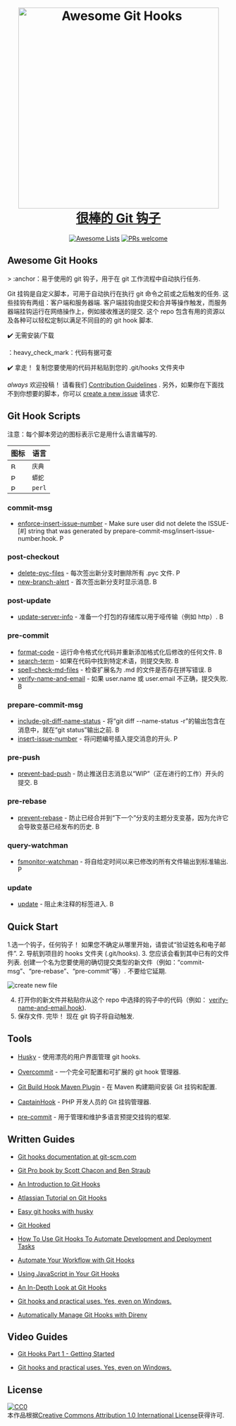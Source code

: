 <div class="github-widget" data-repo="compscilauren/awesome-git-hooks"></div>
<h1 align="center">
  <a href="https://git-scm.com/">
  <img width="455" src="https://raw.githubusercontent.com/compscilauren/awesome-git-hooks/master/git-logo.png" alt="Awesome Git Hooks"><br>很棒的 Git 钩子
</h1>

<p align="center">
  <a href="https://awesome.re"><img src="https://awesome.re/badge-flat2.svg" alt="Awesome Lists"></a>
  <a href="https://raw.githubusercontent.com/CompSciLauren/awesome-git-hooks/master/CONTRIBUTING.md"><img src="https://img.shields.io/badge/PRs-welcome-brightgreen.svg?style=flat-square" alt="PRs welcome"></a>
</p>

## Awesome Git Hooks

&gt; :anchor：易于使用的 git 钩子，用于在 git 工作流程中自动执行任务.

 Git 挂钩是自定义脚本，可用于自动执行在执行 git 命令之前或之后触发的任务. 这些挂钩有两组：客户端和服务器端. 客户端挂钩由提交和合并等操作触发，而服务器端挂钩运行在网络操作上，例如接收推送的提交. 这个 repo 包含有用的资源以及各种可以轻松定制以满足不同目的的 git hook 脚本.

:heavy_check_mark: 无需安装/下载

：heavy_check_mark：代码有据可查

 :heavy_check_mark: 拿走！ 复制您要使用的代码并粘贴到您的 .git/hooks 文件夹中

 _always_ 欢迎投稿！ 请看我们 [Contribution Guidelines](https://github.com/compscilauren/awesome-git-hooks/blob/master/CONTRIBUTING.md) . 另外，如果你在下面找不到你想要的脚本，你可以 [create a new issue](https://github.com/CompSciLauren/awesome-git-hooks/issues/new?assignees=&labels=enhancement&template=new-git-hook-script-request.md&title=) 请求它.



## Git Hook Scripts

注意：每个脚本旁边的图标表示它是用什么语言编写的.

 | 图标 | 语言 |
| -------------------------------------------------------- | -------- |
| <img width="14" src="https://raw.githubusercontent.com/compscilauren/awesome-git-hooks/master/bash-icon.png" alt="Bash Icon">      |  `庆典` |
| <img width="14" src="https://raw.githubusercontent.com/compscilauren/awesome-git-hooks/master/python-icon.png" alt="Python Icon">  |  `蟒蛇` |
| <img width="14" src="https://raw.githubusercontent.com/compscilauren/awesome-git-hooks/master/perl-icon.png" alt="Perl Icon">      |  `perl` |

### commit-msg

- [enforce-insert-issue-number](https://github.com/CompSciLauren/awesome-git-hooks/blob/master/commit-msg-hooks/enforce-insert-issue-number.hook) - Make sure user did not delete the ISSUE-\[#] string that was generated by prepare-commit-msg/insert-issue-number.hook. <img width="14" src="https://raw.githubusercontent.com/compscilauren/awesome-git-hooks/master/python-icon.png" alt="Python Icon">

### post-checkout

- [delete-pyc-files](https://github.com/CompSciLauren/awesome-git-hooks/blob/master/post-checkout-hooks/delete-pyc-files.hook) - 每次签出新分支时删除所有 .pyc 文件. <img width="14" src="https://raw.githubusercontent.com/compscilauren/awesome-git-hooks/master/python-icon.png" alt="Python Icon">
- [new-branch-alert](https://github.com/CompSciLauren/awesome-git-hooks/blob/master/post-checkout-hooks/new-branch-alert.hook) - 首次签出新分支时显示消息. <img width="14" src="https://raw.githubusercontent.com/compscilauren/awesome-git-hooks/master/bash-icon.png" alt="Bash Icon">

### post-update

- [update-server-info](https://github.com/CompSciLauren/awesome-git-hooks/blob/master/post-update-hooks/update-server-info.hook) - 准备一个打包的存储库以用于哑传输（例如 http）. <img width="14" src="https://raw.githubusercontent.com/compscilauren/awesome-git-hooks/master/bash-icon.png" alt="Bash Icon">

### pre-commit

- [format-code](https://github.com/CompSciLauren/awesome-git-hooks/blob/master/pre-commit-hooks/format-code.hook) - 运行命令格式化代码并重新添加格式化后修改的任何文件. <img width="14" src="https://raw.githubusercontent.com/compscilauren/awesome-git-hooks/master/bash-icon.png" alt="Bash Icon">
- [search-term](https://github.com/CompSciLauren/awesome-git-hooks/blob/master/pre-commit-hooks/search-term.hook) - 如果在代码中找到特定术语，则提交失败. <img width="14" src="https://raw.githubusercontent.com/compscilauren/awesome-git-hooks/master/bash-icon.png" alt="Bash Icon">
- [spell-check-md-files](https://github.com/CompSciLauren/awesome-git-hooks/blob/master/pre-commit-hooks/spell-check-md-files.hook) - 检查扩展名为 .md 的文件是否存在拼写错误. <img width="14" src="https://raw.githubusercontent.com/compscilauren/awesome-git-hooks/master/bash-icon.png" alt="Bash Icon">
- [verify-name-and-email](https://github.com/CompSciLauren/awesome-git-hooks/blob/master/pre-commit-hooks/verify-name-and-email.hook) - 如果 user.name 或 user.email 不正确，提交失败. <img width="14" src="https://raw.githubusercontent.com/compscilauren/awesome-git-hooks/master/bash-icon.png" alt="Bash Icon">

### prepare-commit-msg

- [include-git-diff-name-status](https://github.com/CompSciLauren/awesome-git-hooks/blob/master/prepare-commit-msg-hooks/include-git-diff-name-status.hook) - 将“git diff --name-status -r”的输出包含在消息中，就在“git status”输出之前. <img width="14" src="https://raw.githubusercontent.com/compscilauren/awesome-git-hooks/master/bash-icon.png" alt="Bash Icon">
- [insert-issue-number](https://github.com/CompSciLauren/awesome-git-hooks/blob/master/prepare-commit-msg-hooks/insert-issue-number.hook) - 将问题编号插入提交消息的开头. <img width="14" src="https://raw.githubusercontent.com/compscilauren/awesome-git-hooks/master/python-icon.png" alt="Python Icon">

### pre-push

- [prevent-bad-push](https://github.com/CompSciLauren/awesome-git-hooks/blob/master/pre-push-hooks/prevent-bad-push.hook) - 防止推送日志消息以“WIP”（正在进行的工作）开头的提交. <img width="14" src="https://raw.githubusercontent.com/compscilauren/awesome-git-hooks/master/bash-icon.png" alt="Bash Icon">

### pre-rebase

- [prevent-rebase](https://github.com/CompSciLauren/awesome-git-hooks/blob/master/pre-rebase-hooks/prevent-rebase.hook) - 防止已经合并到“下一个”分支的主题分支变基，因为允许它会导致变基已经发布的历史. <img width="14" src="https://raw.githubusercontent.com/compscilauren/awesome-git-hooks/master/bash-icon.png" alt="Bash Icon">

### query-watchman

- [fsmonitor-watchman](https://github.com/CompSciLauren/awesome-git-hooks/blob/master/query-watchman-hooks/fsmonitor-watchman.hook) - 将自给定时间以来已修改的所有文件输出到标准输出. <img width="14" src="https://raw.githubusercontent.com/compscilauren/awesome-git-hooks/master/perl-icon.png" alt="Perl Icon">

### update

- [update](https://github.com/CompSciLauren/awesome-git-hooks/blob/master/update-hooks/prevent-unannotated-tags.hook) - 阻止未注释的标签进入. <img width="14" src="https://raw.githubusercontent.com/compscilauren/awesome-git-hooks/master/bash-icon.png" alt="Bash Icon">

## Quick Start

 1.选一个钩子，任何钩子！ 如果您不确定从哪里开始，请尝试“验证姓名和电子邮件”.
2. 导航到项目的 hooks 文件夹 (.git/hooks).
 3. 您应该会看到其中已有的文件列表. 创建一个名为您要使用的确切提交类型的新文件（例如：“commit-msg”、“pre-rebase”、“pre-commit”等）. 不要给它延期.

![create new file](https://raw.githubusercontent.com/compscilauren/awesome-git-hooks/master/create-new-file.gif)

4. 打开你的新文件并粘贴你从这个 repo 中选择的钩子中的代码（例如： [verify-name-and-email.hook](https://github.com/CompSciLauren/git-hooks/blob/master/pre-commit-hooks/verify-name-and-email.hook)).
 5. 保存文件. 完毕！ 现在 git 钩子将自动触发.

## Tools

- [Husky](https://github.com/typicode/husky) - 使用漂亮的用户界面管理 git hooks.

- [Overcommit](https://github.com/sds/overcommit) - 一个完全可配置和可扩展的 git hook 管理器.

- [Git Build Hook Maven Plugin](https://github.com/rudikershaw/git-build-hook) - 在 Maven 构建期间安装 Git 挂钩和配置.

- [CaptainHook](https://github.com/CaptainHookPhp/captainhook) - PHP 开发人员的 Git 挂钩管理器.

- [pre-commit](https://github.com/pre-commit/pre-commit) - 用于管理和维护多语言预提交挂钩的框架.

## Written Guides

- [Git hooks documentation at git-scm.com](https://git-scm.com/docs/githooks)

- [Git Pro book by Scott Chacon and Ben Straub](https://git-scm.com/book/en/v2)

- [An Introduction to Git Hooks](https://www.sitepoint.com/introduction-git-hooks/)

- [Atlassian Tutorial on Git Hooks](https://www.atlassian.com/ru/git/tutorials/git-hooks)

- [Easy git hooks with husky](https://www.vojtechruzicka.com/githooks-husky/)

- [Git Hooked](https://www.javascriptjanuary.com/blog/git-hooked 'Git Hooked')

- [How To Use Git Hooks To Automate Development and Deployment Tasks](https://www.digitalocean.com/community/tutorials/how-to-use-git-hooks-to-automate-development-and-deployment-tasks)

- [Automate Your Workflow with Git Hooks](https://hackernoon.com/automate-your-workflow-with-git-hooks-fef5d9b2a58c)

- [Using JavaScript in Your Git Hooks](https://medium.com/@Sergeon/using-javascript-in-your-git-hooks-f0ce09477334 'Using JavaScript in Your Git Hooks')

- [An In-Depth Look at Git Hooks](https://dzone.com/articles/an-in-depth-look-at-git-hooks)

- [Git hooks and practical uses. Yes, even on Windows.](https://www.tygertec.com/git-hooks-practical-uses-windows/)

- [Automatically Manage Git Hooks with Direnv](https://knpw.rs/blog/direnv-git-hooks)

## Video Guides

- [Git Hooks Part 1 - Getting Started](https://www.youtube.com/watch?v=aB3eq52sZSU)

- [Git hooks and practical uses. Yes, even on Windows.](http://www.youtube.com/watch?feature=player_embedded&v=fMYv6-SZsSo&t=140s)

## License

[![CC0](http://mirrors.creativecommons.org/presskit/buttons/88x31/svg/cc-zero.svg) ](https://creativecommons.org/publicdomain/zero/1.0/)<br /> 本作品根据<a rel="license" href="http://creativecommons.org/licenses/by/1.0/">Creative Commons Attribution 1.0 International License</a>获得许可.

